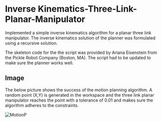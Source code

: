 # Inverse Kinematics-Three-Link-Planar-Manipulator
Implemented a simple inverse kinematics algorithm for a planar three link manipulator. The inverse kinematics solution of the planner was formulated using a recursive solution. 

The skeleton code for the the script was provided by Ariana Eisenstein from the Pickle Robot Company (Boston, MA). The script had to be updated to make sure the planner works well. 

## Image
The below picture shows the success of the motion planning algorithm. A random point (X,Y) is generated in the workspace and the three link planar manipulator reaches the point with a tolerance of 0.01 and makes sure the algorithm adheres to the constraints. 

![MotionP](https://github.com/pranavs1911/Motion-Planner-Three-Link-Planar-Manipulator-/blob/main/Three%20Link.JPG?raw=true)
